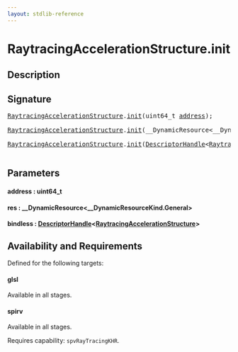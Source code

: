```yaml
---
layout: stdlib-reference
---
```


# RaytracingAccelerationStructure\.init

## Description





## Signature 

<pre>
<a href="../index.html" class="code_type">RaytracingAccelerationStructure</a>.<a href=".html">init</a>(uint64_t <a href=".html#decl-address" class="code_param">address</a>);

<a href="../index.html" class="code_type">RaytracingAccelerationStructure</a>.<a href=".html">init</a>(__DynamicResource&lt;__DynamicResourceKind.General&gt; <a href=".html#decl-res" class="code_param">res</a>);

<a href="../index.html" class="code_type">RaytracingAccelerationStructure</a>.<a href=".html">init</a>(<a href="../../descriptorhandle-0a/index.html" class="code_type">DescriptorHandle</a>&lt;<a href="../index.html" class="code_type">RaytracingAccelerationStructure</a>&gt; <a href=".html#decl-bindless" class="code_param">bindless</a>);

</pre>

## Parameters

####  <a id="decl-address"></a>address  : uint64\_t
####  <a id="decl-res"></a>res  : \_\_DynamicResource\<\_\_DynamicResourceKind\.General\>
####  <a id="decl-bindless"></a>bindless  : [DescriptorHandle](../../descriptorhandle-0a/index.html)\<[RaytracingAccelerationStructure](../index.html)\>

## Availability and Requirements

Defined for the following targets:

#### glsl
Available in all stages.

#### spirv
Available in all stages.

Requires capability: `spvRayTracingKHR`.


